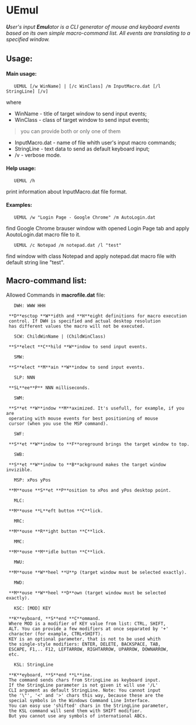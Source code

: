 # UEmul

###### **U**ser's input **Emul**ator is a CLI generator of mouse and keyboard events based on its own simple macro-command list. All events are translating to a specified window.

## Usage:

#### Main usage:

```
   UEMUL [/w WinName] | [/c WinClass] /m InputMacro.dat [/l StringLine] [/v]
```

 where

*   WinName        - title of target window to send input events;
*   WinClass       - class of target window to send input events;

> you can provide both or only one of them

*   InputMacro.dat - name of file whith user's input macro commands;
*   StringLine     - text data to send as default keyboard input;
*   /v             - verbose mode.


#### Help usage:

```
   UEMUL /h
```
  
 print information about InputMacro.dat file format.


#### Examples:

```
   UEMUL /w "Login Page - Google Chrome" /m AutoLogin.dat
```

 find Google Chrome brauser window with opened Login Page tab
 and apply AoutoLogin.dat macro file to it.

```
   UEMUL /c Notepad /m notepad.dat /l "test"
```

 find window with class Notepad and apply notepad.dat macro
 file with default string line "test".



## Macro-command list:

Allowed Commands in **macrofile.dat** file:

```
   DWH: WWW HHH
```
 
     **D**esctop **W**idth and **H**eight definitions for macro execution
     control. If DWH is specified and actual desktop resolution
     has different values the macro will not be executed.

```
   SCW: ChildWinName | (ChildWinClass)
```

     **S**elect **C**hild **W**indow to send input events.

```
   SMW:
```

     **S**elect **M**ain **W**indow to send input events.

```
   SLP: NNN
```

     **SL**ee**P** NNN milliseconds.

```
   SWM:
```

     **S**et **W**indow **M**aximized. It's usefull, for example, if you are
     operating with mouse events for best positioning of mouse
     cursor (when you use the MSP command).

```
   SWF:
```

     **S**et **W**indow to **F**oreground brings the target window to top.

```
   SWB:
```

     **S**et **W**indow to **B**ackground makes the target window invizible.

```
   MSP: xPos yPos
```

     **M**ouse **S**et **P**osition to xPos and yPos desktop point.

```
   MLC:
```

     **M**ouse **L**eft button **C**lick.

```
   MRC:
```

     **M**ouse **R**ight button **C**lick.

```
   MMC:
```

     **M**ouse **M**idle button **C**lick.

```
   MWU:
```

     **M**ouse **W**heel **U**p (target window must be selected exactly).

```
   MWD:
```

     **M**ouse **W**heel **D**own (target window must be selected exactly).


```
   KSC: [MOD] KEY
```

     **K**eyboard, **S**end **C**ommand.
     Where MOD is a modifier of KEY value from list: CTRL, SHIFT,
     ALT. You can provide a few modifiers at once separated by '+'
     character (for example, CTRL+SHIFT).
     KEY is an optional parameter, that is not to be used whith
     the single-style modifiers: ENTER, DELETE, BACKSPACE, TAB,
     ESCAPE, F1,.. F12, LEFTARROW, RIGHTARROW, UPARROW, DOWNARROW,
     etc.

```
   KSL: StringLine
```

     **K**eyboard, **S**end **L**ine.
     The command sends chars from StringLine as keyboard input.
     If the StringLine parameter is not given it will use '/L'
     CLI argument as default StringLine. Note: You cannot input
     the '\"', '<' and '>' chars this way, because these are the
     special symbols in the Windows Command Line Interface.
     You can easy use 'shifted' chars in the StringLine parameter,
     the KSL command will send them with SHIFT modifier.
     But you cannot use any symbols of international ABCs.

